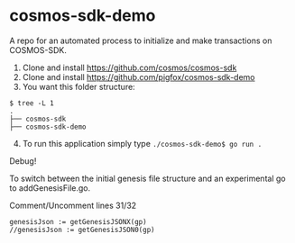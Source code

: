 # cosmos-sdk-demo
A repo for an automated process to initialize and make transactions on COSMOS-SDK.
1. Clone and install https://github.com/cosmos/cosmos-sdk
2. Clone and install https://github.com/pigfox/cosmos-sdk-demo
3. You want this folder structure:
```
$ tree -L 1
.
├── cosmos-sdk
├── cosmos-sdk-demo
```
4. To run this application simply type `./cosmos-sdk-demo$ go run .`

Debug!

To switch between the initial genesis file structure and an experimental go to 
addGenesisFile.go.

Comment/Uncomment lines 31/32
```
genesisJson := getGenesisJSONX(gp)
//genesisJson := getGenesisJSON0(gp)
```
